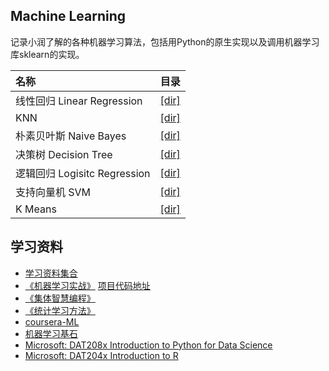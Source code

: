 ﻿## Machine Learning
记录小润了解的各种机器学习算法，包括用Python的原生实现以及调用机器学习库sklearn的实现。

|名称                  |目录         |
|:--------------------|-------------|
| 线性回归 Linear Regression   | [[dir]](https://github.com/zhourunlai/machine-learning-algorithm/tree/master/logistic-regression)|
| KNN                          | [[dir]](https://github.com/zhourunlai/machine-learning-algorithm/tree/master/KNN)|
| 朴素贝叶斯 Naive Bayes       | [[dir]](https://github.com/zhourunlai/machine-learning-algorithm/tree/master/Naive-bayes)|
| 决策树 Decision Tree         | [[dir]](https://github.com/zhourunlai/machine-learning-algorithm/tree/master/decision-tree)|
| 逻辑回归 Logisitc Regression | [[dir]](https://github.com/zhourunlai/machine-learning-algorithm/tree/master/logistic-regression)|
| 支持向量机 SVM               | [[dir]](https://github.com/zhourunlai/machine-learning-algorithm/tree/master/SVM)|
| K Means                      | [[dir]](https://github.com/zhourunlai/machine-learning-algorithm/tree/master/K-Means)|

## 学习资料
* [学习资料集合](https://github.com/zhourunlai/machine-learning-algorithm/tree/master/ML%20%26%20DL)
* [《机器学习实战》](http://book.douban.com/subject/24703171/) [项目代码地址](https://github.com/zhourunlai/machine-learning-in-action)
* [《集体智慧编程》](http://book.douban.com/subject/3288908/)
* [《统计学习方法》](http://book.douban.com/subject/10590856/)
* [ coursera-ML](https://www.coursera.org/learn/machine-learning)
* [ 机器学习基石](https://www.coursera.org/course/ntumlone)
* [Microsoft: DAT208x Introduction to Python for Data Science](https://courses.edx.org/courses/course-v1:Microsoft+DAT208x+1T2016)
* [Microsoft: DAT204x Introduction to R](https://courses.edx.org/courses/course-v1:Microsoft+DAT204x+1T2016/) 
